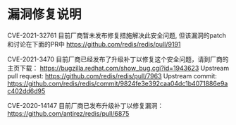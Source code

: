 # 漏洞修复说明

CVE-2021-32761 
目前厂商暂未发布修复措施解决此安全问题, 但该漏洞的patch和讨论在下面的PR中
https://github.com/redis/redis/pull/9191

CVE-2021-3470
目前厂商已经发布了升级补丁以修复这个安全问题，请到厂商的主页下载：
https://bugzilla.redhat.com/show_bug.cgi?id=1943623
Upstream pull request:
https://github.com/redis/redis/pull/7963
Upstream commit:
https://github.com/redis/redis/commit/9824fe3e392caa04dc1b4071886e9ac402dd6d95

CVE-2020-14147
目前厂商已发布升级补丁以修复漏洞：
https://github.com/antirez/redis/pull/6875